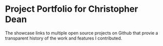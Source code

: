 # Project Portfolio for Christopher Dean

The showcase links to multiple open source projects on Github that provie a transparent history of the work and features I contributed.
